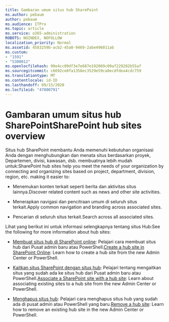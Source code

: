 ```yaml
---
title: Gambaran umum situs hub SharePoint
ms.author: pebaum
author: pebaum
ms.audience: ITPro
ms.topic: article
ms.service: o365-administration
ROBOTS: NOINDEX, NOFOLLOW
localization_priority: Normal
ms.assetid: 4583259b-acb2-45a0-9469-2abe496011ab
ms.custom:
- "1591"
- "5300012"
ms.openlocfilehash: 99e4cc09df3e7e687e192069c09af229202b55af
ms.sourcegitcommit: c6692ce0fa1358ec3529e59ca0ecdfdea4cdc759
ms.translationtype: MT
ms.contentlocale: id-ID
ms.lasthandoff: 09/15/2020
ms.locfileid: "47800791"
---
```

# <a name="sharepoint-hub-sites-overview"></a><span data-ttu-id="118c7-102">Gambaran umum situs hub SharePoint</span><span class="sxs-lookup"><span data-stu-id="118c7-102">SharePoint hub sites overview</span></span>

<span data-ttu-id="118c7-103">Situs hub SharePoint membantu Anda memenuhi kebutuhan organisasi Anda dengan menghubungkan dan menata situs berdasarkan proyek, Departemen, divisi, kawasan, dsb. membuatnya lebih mudah untuk:</span><span class="sxs-lookup"><span data-stu-id="118c7-103">SharePoint hub sites help you meet the needs of your organization by connecting and organizing sites based on project, department, division, region, etc. making it easier to:</span></span>

- <span data-ttu-id="118c7-104">Menemukan konten terkait seperti berita dan aktivitas situs lainnya.</span><span class="sxs-lookup"><span data-stu-id="118c7-104">Discover related content such as news and other site activities.</span></span>

- <span data-ttu-id="118c7-105">Menerapkan navigasi dan pencitraan umum di seluruh situs terkait.</span><span class="sxs-lookup"><span data-stu-id="118c7-105">Apply common navigation and branding across associated sites.</span></span> 

- <span data-ttu-id="118c7-106">Pencarian di seluruh situs terkait.</span><span class="sxs-lookup"><span data-stu-id="118c7-106">Search across all associated sites.</span></span>

<span data-ttu-id="118c7-107">Lihat yang berikut ini untuk informasi selengkapnya tentang situs Hub:</span><span class="sxs-lookup"><span data-stu-id="118c7-107">See the following for more information about hub sites:</span></span>
- <span data-ttu-id="118c7-108">[Membuat situs hub di SharePoint online](https://docs.microsoft.com/sharepoint/create-hub-site): Pelajari cara membuat situs hub dari Pusat admin baru atau PowerShell.</span><span class="sxs-lookup"><span data-stu-id="118c7-108">[Create a hub site in SharePoint Online](https://docs.microsoft.com/sharepoint/create-hub-site): Learn how to create a hub site from the new Admin Center or PowerShell.</span></span>

- <span data-ttu-id="118c7-109">[Kaitkan situs SharePoint dengan situs hub](https://support.office.com/article/associate-a-sharepoint-site-with-a-hub-site-ae0009fd-af04-4d3d-917d-88edb43efc05): Pelajari tentang mengaitkan situs yang sudah ada ke situs hub dari Pusat admin baru atau PowerShell.</span><span class="sxs-lookup"><span data-stu-id="118c7-109">[Associate a SharePoint site with a hub site](https://support.office.com/article/associate-a-sharepoint-site-with-a-hub-site-ae0009fd-af04-4d3d-917d-88edb43efc05): Learn about associating existing sites to a hub site from the new Admin Center or PowerShell.</span></span>

- <span data-ttu-id="118c7-110">[Menghapus situs hub](https://docs.microsoft.com/sharepoint/remove-hub-site): Pelajari cara menghapus situs hub yang sudah ada di pusat admin atau PowerShell yang baru.</span><span class="sxs-lookup"><span data-stu-id="118c7-110">[Remove a hub site](https://docs.microsoft.com/sharepoint/remove-hub-site): Learn how to remove an existing hub site in the new Admin Center or PowerShell.</span></span>

